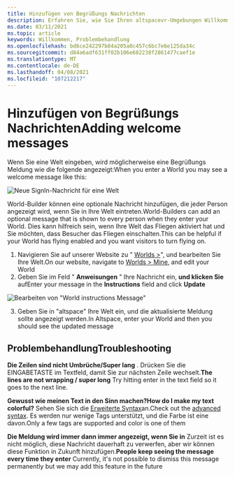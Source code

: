 ```yaml
---
title: Hinzufügen von Begrüßungs Nachrichten
description: Erfahren Sie, wie Sie Ihren altspacevr-Umgebungen Willkommens Nachrichten erstellen, Probleme beheben und diese hinzufügen.
ms.date: 03/11/2021
ms.topic: article
keywords: Willkommen, Problembehandlung
ms.openlocfilehash: bd6ce242297b84a205a0c457c6bc7e6e125da34c
ms.sourcegitcommit: d84a6adf631ff02b106e682238f2861477caef1e
ms.translationtype: MT
ms.contentlocale: de-DE
ms.lasthandoff: 04/08/2021
ms.locfileid: "107212217"
---
```

# <a name="adding-welcome-messages"></a><span data-ttu-id="be6fb-104">Hinzufügen von Begrüßungs Nachrichten</span><span class="sxs-lookup"><span data-stu-id="be6fb-104">Adding welcome messages</span></span>

<span data-ttu-id="be6fb-105">Wenn Sie eine Welt eingeben, wird möglicherweise eine Begrüßungs Meldung wie die folgende angezeigt:</span><span class="sxs-lookup"><span data-stu-id="be6fb-105">When you enter a World you may see a welcome message like this:</span></span>

![Neue SignIn-Nachricht für eine Welt](images/welcome-img-01.png)

<span data-ttu-id="be6fb-107">World-Builder können eine optionale Nachricht hinzufügen, die jeder Person angezeigt wird, wenn Sie in Ihre Welt eintreten.</span><span class="sxs-lookup"><span data-stu-id="be6fb-107">World-Builders can add an optional message that is shown to every person when they enter your World.</span></span> <span data-ttu-id="be6fb-108">Dies kann hilfreich sein, wenn Ihre Welt das Fliegen aktiviert hat und Sie möchten, dass Besucher das Fliegen einschalten.</span><span class="sxs-lookup"><span data-stu-id="be6fb-108">This can be helpful if your World has flying enabled and you want visitors to turn flying on.</span></span> 

1. <span data-ttu-id="be6fb-109">Navigieren Sie auf unserer Website zu " [Worlds >](https://account.altvr.com/users/sign_in)", und bearbeiten Sie Ihre Welt.</span><span class="sxs-lookup"><span data-stu-id="be6fb-109">On our website, navigate to [Worlds > Mine](https://account.altvr.com/users/sign_in), and edit your World</span></span>
2. <span data-ttu-id="be6fb-110">Geben Sie im Feld " **Anweisungen** " Ihre Nachricht ein, **und klicken Sie** auf</span><span class="sxs-lookup"><span data-stu-id="be6fb-110">Enter your message in the **Instructions** field and click **Update**</span></span>

![Bearbeiten von "World instructions Message"](images/welcome-img-02.png)

3. <span data-ttu-id="be6fb-112">Geben Sie in "altspace" Ihre Welt ein, und die aktualisierte Meldung sollte angezeigt werden.</span><span class="sxs-lookup"><span data-stu-id="be6fb-112">In Altspace, enter your World and then you should see the updated message</span></span>

## <a name="troubleshooting"></a><span data-ttu-id="be6fb-113">Problembehandlung</span><span class="sxs-lookup"><span data-stu-id="be6fb-113">Troubleshooting</span></span>

<span data-ttu-id="be6fb-114">**Die Zeilen sind nicht Umbrüche/Super lang** . Drücken Sie die EINGABETASTE im Textfeld, damit Sie zur nächsten Zeile wechselt.</span><span class="sxs-lookup"><span data-stu-id="be6fb-114">**The lines are not wrapping / super long** Try hitting enter in the text field so it goes to the next line.</span></span>

<span data-ttu-id="be6fb-115">**Gewusst wie meinen Text in den Sinn machen?**</span><span class="sxs-lookup"><span data-stu-id="be6fb-115">**How do I make my text colorful?**</span></span>
<span data-ttu-id="be6fb-116">Sehen Sie sich die [Erweiterte Syntax](http://digitalnativestudios.com/textmeshpro/docs/rich-text/#color)an.</span><span class="sxs-lookup"><span data-stu-id="be6fb-116">Check out the [advanced syntax](http://digitalnativestudios.com/textmeshpro/docs/rich-text/#color).</span></span> <span data-ttu-id="be6fb-117">Es werden nur wenige Tags unterstützt, und die Farbe ist eine davon.</span><span class="sxs-lookup"><span data-stu-id="be6fb-117">Only a few tags are supported and color is one of them</span></span>

<span data-ttu-id="be6fb-118">**Die Meldung wird immer dann immer angezeigt, wenn Sie in** Zurzeit ist es nicht möglich, diese Nachricht dauerhaft zu verwerfen, aber wir können diese Funktion in Zukunft hinzufügen.</span><span class="sxs-lookup"><span data-stu-id="be6fb-118">**People keep seeing the message every time they enter** Currently, it's not possible to dismiss this message permanently but we may add this feature in the future</span></span>